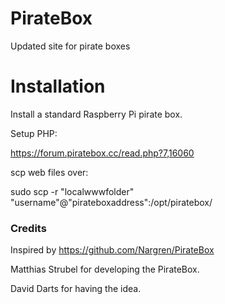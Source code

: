 # PirateBox
Updated site for pirate boxes

# Installation

Install a standard Raspberry Pi pirate box. 

Setup PHP:

https://forum.piratebox.cc/read.php?7,16060

scp web files over:

sudo scp -r "localwwwfolder" "username"@"pirateboxaddress":/opt/piratebox/

### Credits 
Inspired by https://github.com/Nargren/PirateBox

Matthias Strubel for developing the PirateBox.

David Darts for having the idea.